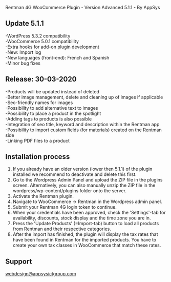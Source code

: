 Rentman 4G WooCommerce Plugin - Version Advanced 5.1.1 - By AppSys

Update 5.1.1
-----------------------------
-WordPress 5.3.2 compatibility<br>
-WooCommerce 5.0.1 compatibility<br>
-Extra hooks for add-on plugin development<br>
-New: Import log<br>
-New languages (front-end): French and Spanish<br>
-Minor bug fixes

Release: 30-03-2020
-----------------------------
-Products will be updated instead of deleted<br>
-Better image management, delete and cleaning up of images if applicable<br>
-Seo-friendly names for images<br>
-Possibility to add alternative text to images<br>
-Possibility to place a product in the spotlight<br>
-Adding tags to products is also possible<br>
-Integration of seo title, keyword and description within the Rentman app<br>
-Possibility to import custom fields (for materials) created on the Rentman side<br>
-Linking PDF files to a product

Installation process
-----------------------------
1. If you already have an older version (lower then 5.1.1) of the plugin installed
we recommend to deactivate and delete this first.
2. Go to the Wordpress Admin Panel and upload the ZIP file in the plugins
screen. Alternatively, you can also manually unzip the ZIP file in the
wordpress/wp-content/plugins folder onto the server.
3. Activate the Rentman plugin.
4. Navigate to WooCommerce -> Rentman in the Wordpress admin panel.
5. Submit your Rentman 4G login token to continue.
6. When your credentials have been approved, check the 'Settings'-tab for
availability, discounts, stock display and the time zone you are in.
7. Press the 'Update Products' (=Import-tab) button to load all products from
Rentman and their respective categories.
8. After the import has finished, the plugin will display the tax rates that have
been found in Rentman for the imported products. You have to create your
own tax classes in WooCommerce that match these rates.

Support
-----------------------------
<webdesign@appsysictgroup.com>
